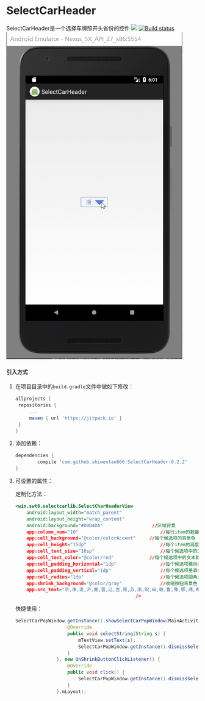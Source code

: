 # SelectCarHeader

SelectCarHeader是一个选择车牌照开头省份的控件
[![](https://jitpack.io/v/shiwentao666/SelectCarHeader.svg)](https://jitpack.io/#shiwentao666/SelectCarHeader)  [![Build status](https://ci.appveyor.com/api/projects/status/ewutryrubo5i23yi?svg=true)](https://ci.appveyor.com/project/shiwentao666/selectcarheader)
![](gif/carheader.gif) 
#### 引入方式

1. 在项目目录中的`build.gradle`文件中做如下修改：

   ```groovy
   allprojects {
   	repositories {
   		...
   		maven { url 'https://jitpack.io' }
   	}
   }

   ```

2. 添加依赖：

   ```groovy
   dependencies {
           compile 'com.github.shiwentao666:SelectCarHeader:0.2.2'
   }

   ```

3. 可设置的属性：

   定制化方法：

   ```xml
   <win.swt6.selectcarlib.SelectCharHeaderView
       android:layout_width="match_parent"
       android:layout_height="wrap_content"
       android:background="#D0D4DA"			         //区域背景
       app:column_num="10"								//每行item的数量
       app:cell_background="@color/colorAccent"		//每个候选项的背景色
       app:cell_height="15dp"							//每个item的高度
       app:cell_text_size="16sp"						//每个候选项中的文本大小
       app:cell_text_color="@color/red"				//每个候选项中的文本颜色
       app:cell_padding_horizontal="1dp"				//每个候选项横向内边距
       app:cell_padding_vertical="1dp"					//每个候选项垂直内边距
       app:cell_radius="1dp"							//每个候选项圆角大小
       app:shrink_background="@color/gray"				//收缩按钮背景色
       app:src_text="京,津,渝,沪,冀,晋,辽,吉,黑,苏,浙,皖,闽,赣,鲁,豫,鄂,湘,粤,琼,川,贵,云,陕,甘,青,蒙,桂,宁,新,藏,使,领,警,学,港,澳"				//要显示的文本数据
                                               />
   ```

   快捷使用：

    ```java
    SelectCarPopWindow.getInstance().showSelectCarPopWindow(MainActivity.this, new OnItemClickListener() {
                       @Override
                       public void selectString(String s) {
                           mTextView.setText(s);
                           SelectCarPopWindow.getInstance().dismissSelectCarPopWindow();
                       }
                   }, new OnShrinkButtonClickListener() {
                       @Override
                       public void click() {
                           SelectCarPopWindow.getInstance().dismissSelectCarPopWindow();
                       }
                   },mLayout);
    ```

